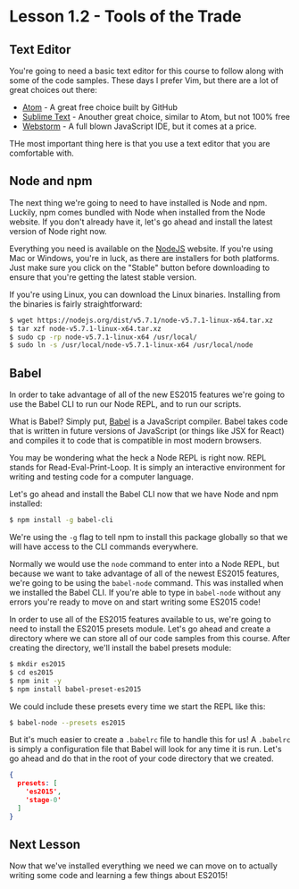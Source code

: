 # Lesson 1.2 - Tools of the Trade

## Text Editor

You're going to need a basic text editor for this course to follow along with
some of the code samples. These days I prefer Vim, but there are a lot of
great choices out there:

  * [Atom](https://atom.io/) - A great free choice built by GitHub
  * [Sublime Text](https://www.sublimetext.com/) - Anouther great choice, similar to Atom, but not 100% free
  * [Webstorm](https://www.jetbrains.com/webstorm/) - A full blown JavaScript IDE, but it comes at a price.

THe most important thing here is that you use a text editor that you are
comfortable with.

## Node and npm

The next thing we're going to need to have installed is Node and npm. Luckily,
npm comes bundled with Node when installed from the Node website. If you don't
already have it, let's go ahead and install the latest version of Node right
now.

Everything you need is available on the [NodeJS](https://nodejs.org/en/download/)
website. If you're using Mac or Windows, you're in luck, as there are installers
for both platforms. Just make sure you click on the "Stable" button before
downloading to ensure that you're getting the latest stable version.

If you're using Linux, you can download the Linux binaries. Installing
from the binaries is fairly straightforward:

```bash
$ wget https://nodejs.org/dist/v5.7.1/node-v5.7.1-linux-x64.tar.xz
$ tar xzf node-v5.7.1-linux-x64.tar.xz
$ sudo cp -rp node-v5.7.1-linux-x64 /usr/local/
$ sudo ln -s /usr/local/node-v5.7.1-linux-x64 /usr/local/node
```

## Babel

In order to take advantage of all of the new ES2015 features we're going to
use the Babel CLI to run our Node REPL, and to run our scripts.

What is Babel? Simply put, [Babel](https://babeljs.io/) is a JavaScript compiler. Babel takes
code that is written in future versions of JavaScript (or things like JSX for
React) and compiles it to code that is compatible in most modern browsers.

You may be wondering what the heck a Node REPL is right now. REPL stands for
Read-Eval-Print-Loop. It is simply an interactive environment for writing
and testing code for a computer language.

Let's go ahead and install the Babel CLI now that we have Node and npm
installed:

```bash
$ npm install -g babel-cli
```

We're using the `-g` flag to tell npm to install this package globally so
that we will have access to the CLI commands everywhere.

Normally we would use the `node` command to enter into a Node REPL, but
because we want to take advantage of all of the newest ES2015 features, we're
going to be using the `babel-node` command. This was installed when we
installed the Babel CLI. If you're able to type in `babel-node` without any
errors you're ready to move on and start writing some ES2015 code!

In order to use all of the ES2015 features available to us, we're going to
need to install the ES2015 presets module. Let's go ahead and create a directory
where we can store all of our code samples from this course. After creating
the directory, we'll install the babel presets module:

```bash
$ mkdir es2015
$ cd es2015
$ npm init -y
$ npm install babel-preset-es2015
```

We could include these presets every time we start the REPL like this:

```bash
$ babel-node --presets es2015
```

But it's much easier to create a `.babelrc` file to handle this for us! A `.babelrc`
is simply a configuration file that Babel will look for any time it is run. Let's
go ahead and do that in the root of your code directory that we created.

```json
{
  presets: [
    'es2015',
    'stage-0'
  ]
}
```

## Next Lesson

Now that we've installed everything we need we can move on to actually
writing some code and learning a few things about ES2015!
